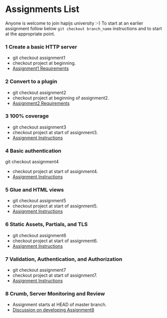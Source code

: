 # Assignments List

Anyone is welcome to join hapijs university :-)
To start at an earlier assignment follow below `git checkout branch_name`
instructions and to start at the appropriate point.


### 1 Create a basic HTTP server
* git checkout assignment1
* checkout project at beginning.
* [Assignment1 Requirements](https://github.com/hapijs/university/issues/1)

### 2 Convert to a plugin
* git checkout assignment2
* checkout project at beginning of assignment2.
* [Assignment2 Requirements](https://github.com/hapijs/university/issues/43)

### 3 100% coverage
* git checkout assignment3
* checkout project at start of assignment3.
*  [Assignment Instructions](https://github.com/hapijs/university/issues/79)

### 4 Basic authentication
git checkout assignment4
* checkout project at start of assignment4.
* [Assignment Instructions](https://github.com/hapijs/university/issues/118)

### 5 Glue and HTML views
* git checkout assignment5
* checkout project at start of assignment5.
* [Assignment Instructions](https://github.com/hapijs/university/issues/136)

### 6 Static Assets, Partials, and TLS
* git checkout assignment6
* checkout project at start of assignment6.
* [Assignment Instructions](https://github.com/hapijs/university/issues/144)

### 7 Validation, Authentication, and Authorization
* git checkout assignment7
* checkout project at start of assignment7.
* [Assignment Instructions](https://github.com/hapijs/university/issues/155)

### 8 Crumb, Server Monitoring and Review 
* Assignment starts at HEAD of master branch. 
* [Discussion on developing Assignment8](https://github.com/hapijs/university/issues/162)
